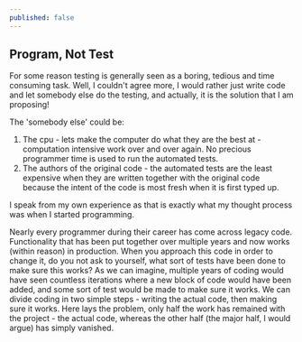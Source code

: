 ```yaml
---
published: false
---
```

## Program, Not Test

For some reason testing is generally seen as a boring, tedious and time consuming task. Well, I couldn't agree more, I would rather just write code and let somebody else do the testing, and actually, it is the solution that I am proposing!

The 'somebody else' could be:
1.  The cpu - lets make the computer do what they are the best at - computation intensive work over and over again. No precious programmer time is used to run the automated tests.
2. The authors of the original code - the automated tests are the least expensive when they are written together with the original code because the intent of the code is most fresh when it is first typed up.



I speak from my own experience as that is exactly what my thought process was when I started programming.

Nearly every programmer during their career has come across legacy code. Functionality that has been put together over multiple years and now works (within reason) in production. When you approach this code in order to change it, do you not ask to yourself, what sort of tests have been done to make sure this works? As we can imagine, multiple years of coding would have seen countless iterations where a new block of code would have been added, and some sort of test would be made to make sure it works. We can divide coding in two simple steps - writing the actual code, then making sure it works. Here lays the problem, only half the work has remained with the project - the actual code, whereas the other half (the major half, I would argue) has simply vanished.